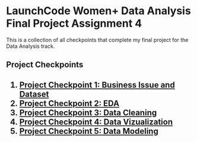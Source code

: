 <h1>
  LaunchCode Women+ Data Analysis Final Project Assignment 4
</h1>
This is a collection of all checkpoints that complete my final project for the Data Analysis track.

<h2>
Project Checkpoints
<h2>

1. [Project Checkpoint 1: Business Issue and Dataset](https://github.com/mysciaroni/launchcode-women-data-analysis-final-project/blob/main/Assignment%204%20Checkpoint%201.pdf)
2. [Project Checkpoint 2: EDA](https://github.com/mysciaroni/eda-checkpoint.git)
3. [Project Checkpoint 3: Data Cleaning](https://github.com/mysciaroni/cleaning-data-checkpoint.git)
4. [Project Checkpoint 4: Data Vizualization](https://public.tableau.com/views/PokemonProject_16612721140070/Story1?:language=en-US&:display_count=n&:origin=viz_share_link)
5. [Project Checkpoint 5: Data Modeling](https://github.com/mysciaroni/checkpoint-five.git)
